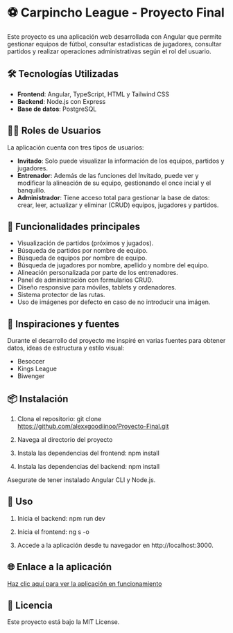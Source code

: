 # ⚽ Carpincho League - Proyecto Final

Este proyecto es una aplicación web desarrollada con Angular que permite gestionar equipos de fútbol, consultar estadísticas de jugadores, consultar partidos y realizar operaciones administrativas según el rol del usuario.

## 🛠️ Tecnologías Utilizadas
- **Frontend**: Angular, TypeScript, HTML y Tailwind CSS
- **Backend**: Node.js con Express
- **Base de datos**: PostgreSQL

## 🧑‍💻 Roles de Usuarios

La aplicación cuenta con tres tipos de usuarios:

- **Invitado**: Solo puede visualizar la información de los equipos, partidos y jugadores.
- **Entrenador**: Además de las funciones del Invitado, puede ver y modificar la alineación de su equipo, gestionando el once incial y el banquillo.
- **Administrador**: Tiene acceso total para gestionar la base de datos: crear, leer, actualizar y eliminar (CRUD) equipos, jugadores y partidos.

## 🧩 Funcionalidades principales

- Visualización de partidos (próximos y jugados).
- Búsqueda de partidos por nombre de equipo.
- Búsqueda de equipos por nombre de equipo.
- Búsqueda de jugadores por nombre, apellido y nombre del equipo.
- Alineación personalizada por parte de los entrenadores.
- Panel de administración con formularios CRUD.
- Diseño responsive para móviles, tablets y ordenadores.
- Sistema protector de las rutas.
- Uso de imágenes por defecto en caso de no introducir una imágen.

## 🧠 Inspiraciones y fuentes

Durante el desarrollo del proyecto me inspiré en varias fuentes para obtener datos, ideas de estructura y estilo visual:
- Besoccer
- Kings League
- Biwenger

## 📦 Instalación
1. Clona el repositorio:
   git clone https://github.com/alexxgoodiinoo/Proyecto-Final.git
   
2. Navega al directorio del proyecto

3. Instala las dependencias del frontend:
   npm install

4. Instala las dependencias del backend:
   npm install

Asegurate de tener instalado Angular CLI y Node.js.

## 📜 Uso

1. Inicia el backend:
   npm run dev

2. Inicia el frontend:
   ng s -o

3. Accede a la aplicación desde tu navegador en http://localhost:3000.

## 🌐 Enlace a la aplicación

[Haz clic aquí para ver la aplicación en funcionamiento](https://proyecto-final-one-nu.vercel.app/auth/login)

## 📄 Licencia

Este proyecto está bajo la MIT License.
